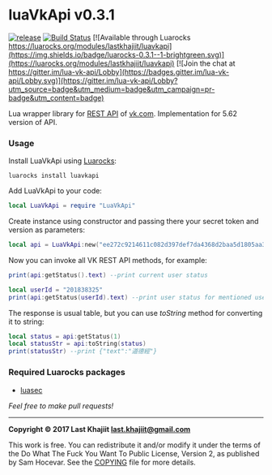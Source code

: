 luaVkApi v0.3.1
=========

[![release](https://img.shields.io/badge/release-v0.3.1-brightgreen.png?style=default)](https://github.com/last-khajiit/lua-vk-api/releases/latest) [![Build Status](https://travis-ci.org/last-khajiit/luaVkApi.svg?branch=master)](https://travis-ci.org/last-khajiit/luaVkApi) [![Available through Luarocks https://luarocks.org/modules/lastkhajiit/luavkapi](https://img.shields.io/badge/luarocks-0.3.1--1-brightgreen.svg)](https://luarocks.org/modules/lastkhajiit/luavkapi) [![Join the chat at https://gitter.im/lua-vk-api/Lobby](https://badges.gitter.im/lua-vk-api/Lobby.svg)](https://gitter.im/lua-vk-api/Lobby?utm_source=badge&utm_medium=badge&utm_campaign=pr-badge&utm_content=badge)

Lua wrapper library for [REST API](https://vk.com/dev/methods) of [vk.com](https://vk.com). Implementation for 5.62 version of API.

### Usage
Install LuaVkApi using [Luarocks](https://luarocks.org/):
```
luarocks install luavkapi
```

Add LuaVkApi to your code:
```lua
local LuaVkApi = require "LuaVkApi"
```

Create instance using constructor and passing there your secret token and version as parameters:
```lua
local api = LuaVkApi:new("ee272c9214611c082d397def7da4368d2baa5d1805aa3dcbb989a2e52bf0cec8c69da547b5d54b524da56", "5.62")
```

Now you can invoke all VK REST API methods, for example:
```lua
print(api:getStatus().text) --print current user status

local userId = "201838325"
print(api:getStatus(userId).text) --print user status for mentioned user
```
The response is usual table, but you can use _toString_ method for converting it to string:
```lua
local status = api:getStatus(1)
local statusStr = api:toString(status)
print(statusStr) --print {"text":"道德經"}
```

### Required Luarocks packages

- [luasec](https://luarocks.org/modules/brunoos/luasec)



*Feel free to make pull requests!*


---

**Copyright © 2017 Last Khajiit <last.khajiit@gmail.com>**

This work is free. You can redistribute it and/or modify it under the
terms of the Do What The Fuck You Want To Public License, Version 2,
as published by Sam Hocevar. See the [COPYING](https://raw.githubusercontent.com/last-khajiit/lua-vk-api/master/copying.txt) file for more details.
